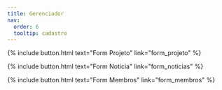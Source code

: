 ```yaml
---
title: Gerenciador
nav:
  order: 6
  tooltip: cadastro
---
```


{%
  include button.html
  text="Form Projeto"
  link="form_projeto"
%}

{%
  include button.html
  text="Form Noticia"
  link="form_noticias"
%}

{%
  include button.html
  text="Form Membros"
  link="form_membros"
%}

